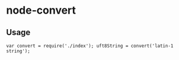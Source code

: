 # node-convert #

## Usage ##
`var convert = require('./index');
	uft8String = convert('latin-1 string');`